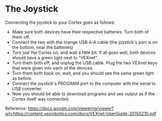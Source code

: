 # The Joystick

Connecting the joystick to your Cortex goes as follows:
* Make sure both devices have their respective batteries. Turn both of them off.
* Connect the two with the orange USB A-A cable (the joystick's port is on the
  bottom, near the batteries)
* Turn just the Cortex on, and wait a little bit. If all goes well, both devices
  should have a green light next to "VEXnet".
* Turn them both off, and unplug the USB cable. Plug the two VEXnet keys that
  were given into each of the devices.
* Turn them both back on, wait, and you should see the same green light as
  before.
* Connect the joystick's PROGRAM port to the computer with the serial to USB
  converter.
* Now you should be able to download programs and see output as if the Cortex
  itself was connected.

Reference: https://docs.google.com/viewerng/viewer?url=https://content.vexrobotics.com/docs/VEXnet-UserGuide-20150210.pdf
